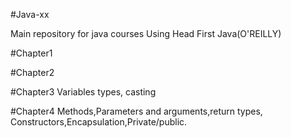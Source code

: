 #Java-xx

Main repository for java courses
Using Head First Java(O'REILLY)

#Chapter1

#Chapter2

#Chapter3
Variables types, casting

#Chapter4
Methods,Parameters and arguments,return types,
Constructors,Encapsulation,Private/public.